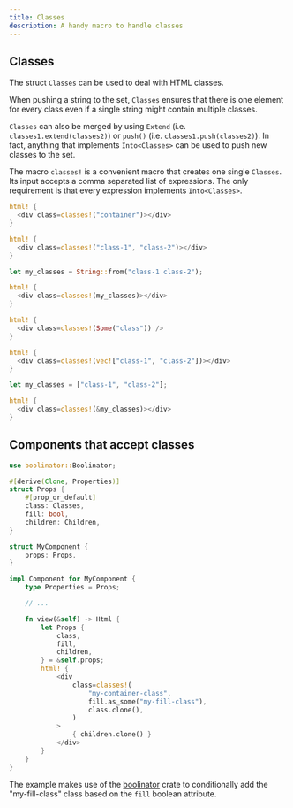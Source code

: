 ```yaml
---
title: Classes
description: A handy macro to handle classes
---
```


## Classes

The struct `Classes` can be used to deal with HTML classes.

When pushing a string to the set, `Classes` ensures that there is one element
for every class even if a single string might contain multiple classes.

`Classes` can also be merged by using `Extend` (i.e.
`classes1.extend(classes2)`) or `push()` (i.e. `classes1.push(classes2)`). In
fact, anything that implements `Into<Classes>` can be used to push new classes
to the set.

The macro `classes!` is a convenient macro that creates one single `Classes`.
Its input accepts a comma separated list of expressions. The only requirement
is that every expression implements `Into<Classes>`.

<!--DOCUSAURUS_CODE_TABS-->
<!--Literal-->

```rust
html! {
  <div class=classes!("container")></div>
}
```

<!--Multiple-->

```rust
html! {
  <div class=classes!("class-1", "class-2")></div>
}
```

<!--String-->

```rust
let my_classes = String::from("class-1 class-2");

html! {
  <div class=classes!(my_classes)></div>
}
```

<!--Optional-->

```rust
html! {
  <div class=classes!(Some("class")) />
}
```

<!--Vector-->

```rust
html! {
  <div class=classes!(vec!["class-1", "class-2"])></div>
}
```

<!--Array-->

```rust
let my_classes = ["class-1", "class-2"];

html! {
  <div class=classes!(&my_classes)></div>
}
```

<!--END_DOCUSAURUS_CODE_TABS-->

## Components that accept classes

```rust
use boolinator::Boolinator;

#[derive(Clone, Properties)]
struct Props {
    #[prop_or_default]
    class: Classes,
    fill: bool,
    children: Children,
}

struct MyComponent {
    props: Props,
}

impl Component for MyComponent {
    type Properties = Props;

    // ...

    fn view(&self) -> Html {
        let Props {
            class,
            fill,
            children,
        } = &self.props;
        html! {
            <div
                class=classes!(
                    "my-container-class",
                    fill.as_some("my-fill-class"),
                    class.clone(),
                )
            >
                { children.clone() }
            </div>
        }
    }
}
```

The example makes use of the [boolinator](https://crates.io/crates/boolinator)
crate to conditionally add the "my-fill-class" class based on the `fill`
boolean attribute.
